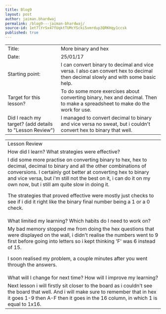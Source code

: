 ```yaml
---
title: Blog9
layout: post
author: jaiman.bhardwaj
permalink: /blog9---jaiman-bhardwaj/
source-id: 1et7lYrSx47fUqktTUMcYScki5xmrdup3QRKHqy1ccsk
published: true
---
```

<table>
  <tr>
    <td>Title:</td>
    <td>More binary and hex</td>
  </tr>
  <tr>
    <td>Date:</td>
    <td>25/01/17</td>
  </tr>
  <tr>
    <td>Starting point:</td>
    <td>I can convert binary to decimal and vice versa. I also can convert hex to decimal then decimal slowly and with some basic help.</td>
  </tr>
  <tr>
    <td>Target for this lesson?</td>
    <td>To do some more exercises about converting binary, hex and decimal. Then to make a spreadsheet to make do the work for use.</td>
  </tr>
  <tr>
    <td>Did I reach my target? 
(add details to "Lesson Review")</td>
    <td>I managed to convert decimal to binary and vice versa no sweat, but i couldn't convert hex to binary that well.</td>
  </tr>
</table>


<table>
  <tr>
    <td>Lesson Review</td>
  </tr>
  <tr>
    <td>How did I learn? What strategies were effective? </td>
  </tr>
  <tr>
    <td>I did some more practise on converting binary to hex, hex to decimal, decimal to binary and all the other combinations of conversions. I certainly got better at converting hex to binary and vice versa, but i'm still not the best on it, i can do it on my own now, but i still am quite slow in doing it.

The strategies that proved effective were mostly just checks to see if i did it right like the binary final number being a 1 or a 0 check.</td>
  </tr>
  <tr>
    <td>What limited my learning? Which habits do I need to work on? </td>
  </tr>
  <tr>
    <td>My bad memory stopped me from doing the hex questions that were displayed on the wall, i didn't realise the numbers went to 9 first before going into letters so i kept thinking 'F' was 6 instead of 15.

I soon realised my problem, a couple minutes after you went through the answers.</td>
  </tr>
  <tr>
    <td>What will I change for next time? How will I improve my learning?</td>
  </tr>
  <tr>
    <td>Next lesson i will firstly sit closer to the board as i couldn't see the board that well. And i will make sure to remember that in hex it goes 1-9 then A-F then it goes in the 16 column, in which 1 is equal to 1x16.</td>
  </tr>
</table>


